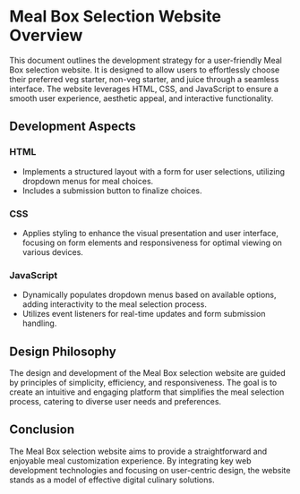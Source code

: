 # Meal Box Selection Website Overview

This document outlines the development strategy for a user-friendly Meal Box selection website. It is designed to allow users to effortlessly choose their preferred veg starter, non-veg starter, and juice through a seamless interface. The website leverages HTML, CSS, and JavaScript to ensure a smooth user experience, aesthetic appeal, and interactive functionality.

## Development Aspects

### HTML

- Implements a structured layout with a form for user selections, utilizing dropdown menus for meal choices.
- Includes a submission button to finalize choices.

### CSS

- Applies styling to enhance the visual presentation and user interface, focusing on form elements and responsiveness for optimal viewing on various devices.

### JavaScript

- Dynamically populates dropdown menus based on available options, adding interactivity to the meal selection process.
- Utilizes event listeners for real-time updates and form submission handling.

## Design Philosophy

The design and development of the Meal Box selection website are guided by principles of simplicity, efficiency, and responsiveness. The goal is to create an intuitive and engaging platform that simplifies the meal selection process, catering to diverse user needs and preferences.

## Conclusion

The Meal Box selection website aims to provide a straightforward and enjoyable meal customization experience. By integrating key web development technologies and focusing on user-centric design, the website stands as a model of effective digital culinary solutions.
